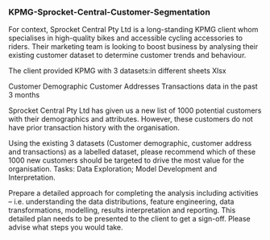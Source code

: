 ### KPMG-Sprocket-Central-Customer-Segmentation
For context, Sprocket Central Pty Ltd is a long-standing KPMG client whom specialises in high-quality bikes and accessible cycling accessories to riders. Their marketing team is looking to boost business by analysing their existing customer dataset to determine customer trends and behaviour. 


The client provided KPMG with 3 datasets:in different sheets Xlsx

Customer Demographic 
Customer Addresses
Transactions data in the past 3 months

Sprocket Central Pty Ltd has given us a new list of 1000 potential customers with their demographics and attributes. However, these customers do not have prior transaction history with the organisation. 

Using the existing 3 datasets (Customer demographic, customer address and transactions) as a labelled dataset, please recommend which of these 1000 new customers should be targeted to drive the most value for the organisation. 
Tasks: Data Exploration; Model Development and Interpretation.

Prepare a detailed approach for completing the analysis including activities – i.e. understanding the data distributions, feature engineering, data transformations, modelling, results interpretation and reporting. This detailed plan needs to be presented to the client to get a sign-off. Please advise what steps you would take. 
